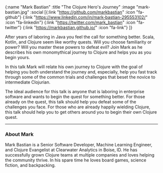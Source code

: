 {:name "Mark Bastian"
 :title "The Clojure Hero's Journey"
 :image "mark-bastian.jpg"
 :social [{:link "https://github.com/markbastian" :icon "fa-github"}
          {:link "https://www.linkedin.com/in/mark-bastian-295553102/" :icon "fa-linkedin"}
          {:link "https://twitter.com/mark_bastian" :icon "fa-twitter"}
          {:link "https://markbastian.github.io/" :icon "fa-link"}
          ]}

After years of laboring in Java you feel the call for something better. Scala, Kotlin, and Clojure seem like worthy quests. Will you choose familiarity or power? Will you master these powers to defeat evil? Join Mark as he describes his own monomythical journey to Clojure and helps you as you begin yours.

In this talk Mark will relate his own journey to Clojure with the goal of helping you both understand the journey and, especially, help you fast track through some of the common trials and challenges that beset the novice to intermediate Clojurian.

The ideal audience for this talk is anyone that is laboring in enterprise software and wants to begin the quest for something better. For those already on the quest, this talk should help you defeat some of the challenges you face. For those who are already happily wielding Clojure, this talk should help you to get others around you to begin their own Clojure quest.

---

### About Mark

Mark Bastian is a Senior Software Developer, Machine Learning Engineer, and Clojure Evangelist at Clearwater Analytics in Boise, ID. He has successfully grown Clojure teams at multiple companies and loves helping the community thrive. In his spare time he loves board games, science fiction, and backpacking.
